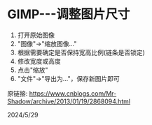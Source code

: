 # GIMP---调整图片尺寸

1. 打开原始图像
2. "图像"->"缩放图像..."
3. 根据需要确定是否保持宽高比例(链条是否锁定)
4. 修改宽度或高度
5. 点击"缩放"
6. "文件"->"导出为..."，保存新图片即可

原链接: https://www.cnblogs.com/Mr-Shadow/archive/2013/01/19/2868094.html  


2024/5/29  
